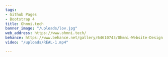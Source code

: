 ```yaml
---
tags:
- Github Pages
- Bootstrap 4
title: Ohmni.tech
banner_image: "/uploads/lov.jpg"
web_address: https://www.ohmni.tech/
behance: https://www.behance.net/gallery/64610743/Ohmni-Website-Design
video: "/uploads/REAL-1.mp4"

---
```

